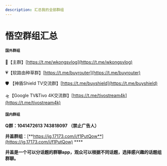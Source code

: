 ```yaml
---
description: 汇总我的全部群组
---
```


# 悟空群组汇总

#### **`国外群组`**

🦊【主群】[https://t.me/wkongsvlog](https://t.me/wkongsvlog)

💗【软路由种草群】[https://t.me/buyrouter](https://t.me/buyrouter) 

🛡 【神盾Shield TV交流群】[https://t.me/buyshield](https://t.me/buyshield) 

🛸【Google TV&Tivo 4K交流群】[https://t.me/tivostream4k](https://t.me/tivostream4k)

#### `国内群组`

**Q群：1041472613   743818097  （禁止广告人）**

**井盖群组**：[**https://jg.17173.com/i/f1PutQow**](https://jg.17173.com/i/f1PutQow)   ****

**井盖是一个可以分话题的群聊app，观众可以根据不同话题，选择感兴趣的话题组群聊。**


